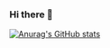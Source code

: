 ### Hi there 👋
[![Anurag's GitHub stats](https://github-readme-stats.vercel.app/api?username=Taufik-H)](https://github.com/Taufik-H/github-readme-stats)
<!--
**Taufik-H/Taufik-H** is a ✨ _special_ ✨ repository because its `README.md` (this file) appears on your GitHub profile.

Here are some ideas to get you started:

 🔭 I’m currently working on something cool!
- 🌱 I’m currently learning ...
- 👯 I’m looking to collaborate on ...
- 🤔 I’m looking for help with ...
- 💬 Ask me about ...
- 📫 How to reach me: ...
- 😄 Pronouns: ...
- ⚡ Fun fact: ...
-->
